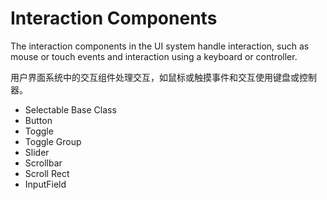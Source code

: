 # Interaction Components

The interaction components in the UI system handle interaction, such as mouse or touch events and interaction using a keyboard or controller.

用户界面系统中的交互组件处理交互，如鼠标或触摸事件和交互使用键盘或控制器。 

* Selectable Base Class
* Button
* Toggle
* Toggle Group
* Slider
* Scrollbar
* Scroll Rect
* InputField
